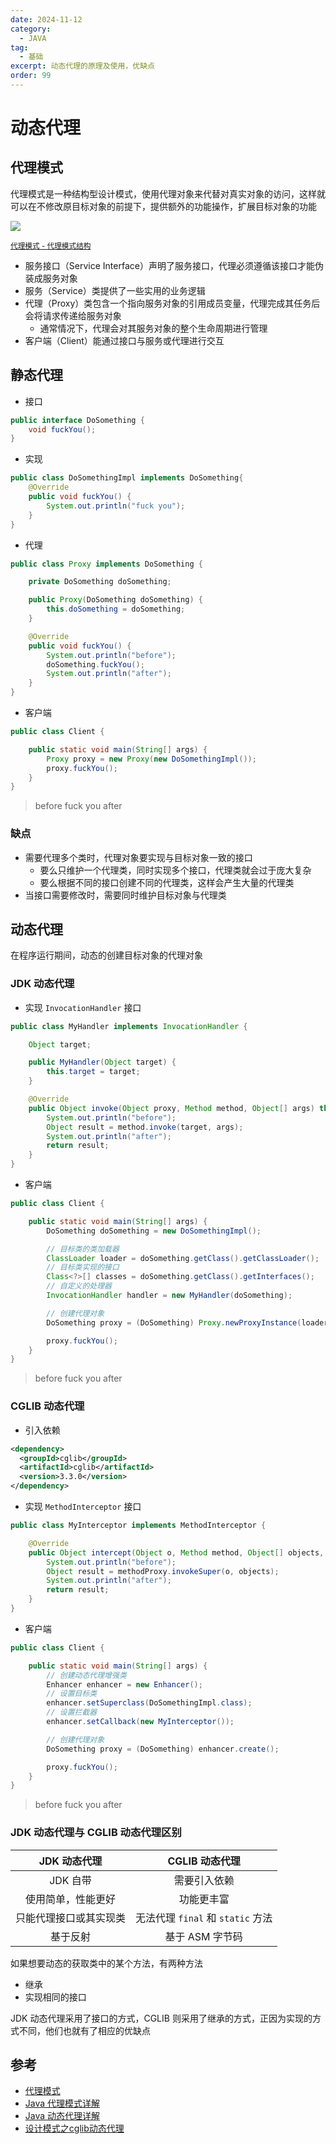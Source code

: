 ```yaml
---
date: 2024-11-12
category:
  - JAVA
tag:
  - 基础
excerpt: 动态代理的原理及使用，优缺点
order: 99
---
```


# 动态代理

## 代理模式

代理模式是一种结构型设计模式，使用代理对象来代替对真实对象的访问，这样就可以在不修改原目标对象的前提下，提供额外的功能操作，扩展目标对象的功能

![](./md.assets/proxy_parttern.png)

<small>[代理模式 - 代理模式结构](https://refactoringguru.cn/design-patterns/proxy)</small>

- 服务接口（Service Interface）声明了服务接口，代理必须遵循该接口才能伪装成服务对象
- 服务（Service）类提供了一些实用的业务逻辑
- 代理（Proxy）类包含一个指向服务对象的引用成员变量，代理完成其任务后会将请求传递给服务对象
  - 通常情况下，代理会对其服务对象的整个生命周期进行管理
- 客户端（Client）能通过接口与服务或代理进行交互

## 静态代理

- 接口

```java
public interface DoSomething {
    void fuckYou();
}
```

- 实现

```java
public class DoSomethingImpl implements DoSomething{
    @Override
    public void fuckYou() {
        System.out.println("fuck you");
    }
}
```

- 代理

```java
public class Proxy implements DoSomething {

    private DoSomething doSomething;

    public Proxy(DoSomething doSomething) {
        this.doSomething = doSomething;
    }

    @Override
    public void fuckYou() {
        System.out.println("before");
        doSomething.fuckYou();
        System.out.println("after");
    }
}
```

- 客户端

```java
public class Client {

    public static void main(String[] args) {
        Proxy proxy = new Proxy(new DoSomethingImpl());
        proxy.fuckYou();
    }
}
```

> before
> fuck you
> after

### 缺点

- 需要代理多个类时，代理对象要实现与目标对象一致的接口
  - 要么只维护一个代理类，同时实现多个接口，代理类就会过于庞大复杂
  - 要么根据不同的接口创建不同的代理类，这样会产生大量的代理类
- 当接口需要修改时，需要同时维护目标对象与代理类

## 动态代理

在程序运行期间，动态的创建目标对象的代理对象

### JDK 动态代理

- 实现 `InvocationHandler` 接口

```java
public class MyHandler implements InvocationHandler {

    Object target;

    public MyHandler(Object target) {
        this.target = target;
    }

    @Override
    public Object invoke(Object proxy, Method method, Object[] args) throws Throwable {
        System.out.println("before");
        Object result = method.invoke(target, args);
        System.out.println("after");
        return result;
    }
}
```

- 客户端

```java
public class Client {

    public static void main(String[] args) {
        DoSomething doSomething = new DoSomethingImpl();

        // 目标类的类加载器
        ClassLoader loader = doSomething.getClass().getClassLoader();
        // 目标类实现的接口
        Class<?>[] classes = doSomething.getClass().getInterfaces();
        // 自定义的处理器
        InvocationHandler handler = new MyHandler(doSomething);

        // 创建代理对象
        DoSomething proxy = (DoSomething) Proxy.newProxyInstance(loader, classes, handler);

        proxy.fuckYou();
    }
}
```

> before
> fuck you
> after

### CGLIB 动态代理

- 引入依赖

```xml
<dependency>
  <groupId>cglib</groupId>
  <artifactId>cglib</artifactId>
  <version>3.3.0</version>
</dependency>
```

- 实现 `MethodInterceptor` 接口

```java
public class MyInterceptor implements MethodInterceptor {

    @Override
    public Object intercept(Object o, Method method, Object[] objects, MethodProxy methodProxy) throws Throwable {
        System.out.println("before");
        Object result = methodProxy.invokeSuper(o, objects);
        System.out.println("after");
        return result;
    }
}
```

- 客户端

```java
public class Client {

    public static void main(String[] args) {
        // 创建动态代理增强类
        Enhancer enhancer = new Enhancer();
        // 设置目标类
        enhancer.setSuperclass(DoSomethingImpl.class);
        // 设置拦截器
        enhancer.setCallback(new MyInterceptor());

        // 创建代理对象
        DoSomething proxy = (DoSomething) enhancer.create();

        proxy.fuckYou();
    }
}
```

> before
> fuck you
> after

### JDK 动态代理与 CGLIB 动态代理区别

| JDK 动态代理 | CGLIB 动态代理 |
| :-: | :-: |
| JDK 自带 | 需要引入依赖 |
| 使用简单，性能更好 | 功能更丰富 |
| 只能代理接口或其实现类 | 无法代理 `final` 和 `static` 方法 |
| 基于反射 | 基于 ASM 字节码 |

如果想要动态的获取类中的某个方法，有两种方法

- 继承
- 实现相同的接口

JDK 动态代理采用了接口的方式，CGLIB 则采用了继承的方式，正因为实现的方式不同，他们也就有了相应的优缺点

## 参考

- [代理模式](https://refactoringguru.cn/design-patterns/proxy)
- [Java 代理模式详解](https://javaguide.cn/java/basis/proxy.html)
- [Java 动态代理详解](https://juejin.cn/post/6844903744954433544)
- [设计模式之cglib动态代理](https://www.cnblogs.com/jilodream/p/18369362)
